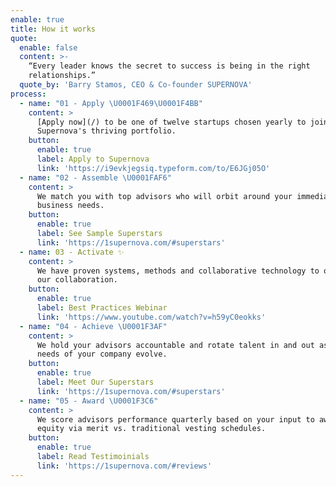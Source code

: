 ```yaml
---
enable: true
title: How it works
quote:
  enable: false
  content: >-
    “Every leader knows the secret to success is being in the right
    relationships.”
  quote_by: 'Barry Stamos, CEO & Co-founder SUPERNOVA'
process:
  - name: "01 - Apply \U0001F469‍\U0001F4BB"
    content: >
      [Apply now](/) to be one of twelve startups chosen yearly to join
      Supernova's thriving portfolio.
    button:
      enable: true
      label: Apply to Supernova
      link: 'https://i9evkjegsiq.typeform.com/to/E6JGj05O'
  - name: "02 - Assemble \U0001FAF6"
    content: >
      We match you with top advisors who will orbit around your immediate
      business needs.
    button:
      enable: true
      label: See Sample Superstars
      link: 'https://1supernova.com/#superstars'
  - name: 03 - Activate ✨
    content: >
      We have proven systems, methods and collaborative technology to optimize
      our collaboration.
    button:
      enable: true
      label: Best Practices Webinar
      link: 'https://www.youtube.com/watch?v=h59yC0eokks'
  - name: "04 - Achieve \U0001F3AF"
    content: >
      We hold your advisors accountable and rotate talent in and out as the
      needs of your company evolve.
    button:
      enable: true
      label: Meet Our Superstars
      link: 'https://1supernova.com/#superstars'
  - name: "05 - Award \U0001F3C6"
    content: >
      We score advisors performance quarterly based on your input to award
      equity via merit vs. traditional vesting schedules.
    button:
      enable: true
      label: Read Testimoinials
      link: 'https://1supernova.com/#reviews'
---
```












